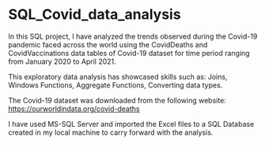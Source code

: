 # SQL_Covid_data_analysis

In this SQL project, I have analyzed the trends observed during the Covid-19 pandemic faced across the world using the CovidDeaths and CovidVaccinations data tables of Covid-19 dataset for time period ranging from January 2020 to April 2021.

This exploratory data analysis has showcased skills such as: Joins, Windows Functions, Aggregate Functions, Converting data types.

The Covid-19 dataset was downloaded from the following website: https://ourworldindata.org/covid-deaths

I have used MS-SQL Server and imported the Excel files to a SQL Database created in my local machine to carry forward with the analysis.
